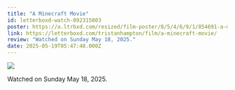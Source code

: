 ```yaml
---
title: "A Minecraft Movie"
id: letterboxd-watch-892315003
poster: https://a.ltrbxd.com/resized/film-poster/8/5/4/6/9/1/854691-a-minecraft-movie-0-600-0-900-crop.jpg?v=074e7fed9e
link: https://letterboxd.com/tristanhampton/film/a-minecraft-movie/
review: "Watched on Sunday May 18, 2025."
date: 2025-05-19T05:47:48.000Z
---
```

 <p><img src="https://a.ltrbxd.com/resized/film-poster/8/5/4/6/9/1/854691-a-minecraft-movie-0-600-0-900-crop.jpg?v=074e7fed9e"/></p> <p>Watched on Sunday May 18, 2025.</p>